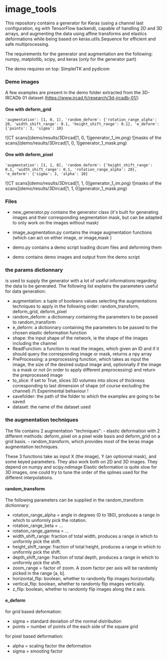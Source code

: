# image_tools
This repository contains a generator for Keras (using a channel last configuration, eg with TensorFlow backend), capable of handling 2D and 3D arrays, and augmenting the data using affine transforms and elastics deformations while being based on keras.utils.Sequence for efficient and safe multiprocessing.


The requirements for the generator and augmentation are the following: numpy, matplotlib, scipy, and keras (only for the generator part)

The demo requires on top: SimpleITK and pydicom

### Demo images
A few examples are present in the demo folder extracted from the 3D-IRCADb 01 dataset (https://www.ircad.fr/research/3d-ircadb-01/)

#### One with deform_grid
    'augmentation': [1, 0, 1], 'random_deform': {'rotation_range_alpha': 20, 'width_shift_range': 0.1, 'height_shift_range': 0.1}, 'e_deform': {'points': 3, 'sigma': 10}
![CT scans](demo/results/3Dircad[1, 0, 1]generator_1_im.png)
![masks of the scans](demo/results/3Dircad[1, 0, 1]generator_1_mask.png)

#### One with deform_pixel
    'augmentation': [1, 1, 0], 'random_deform': {'height_shift_range': 0.1, 'width_shift_range': 0.1, 'rotation_range_alpha': 20}, 'e_deform': {'sigma': 3, 'alpha': 10} 
![CT scans](demo/results/3Dircad[1, 1, 0]generator_1_im.png)
![masks of the scans](demo/results/3Dircad[1, 1, 0]generator_1_mask.png)


### Files
+ new_generator.py contains the generator class (it's built for generating images and their corresponding segmentation mask, but can be adapted to only work on the images without mask)
+ image_augmentation.py contains the image augmentation functions (which can act on either image, or image,mask )

+ demo.py contains a demo script loading dicom files and deforming them
+ demo contains demo images and output from the demo script

### the params dictionnary
is used to supply the generator with a lot of useful informations regarding the data to be generated. The following list explains the parameters useful for data generation:
+ augmentation: a tuple of booleans values selecting the augmentations techniques to apply in the following order: random_transform, deform_grid, deform_pixel
+ random_deform: a dictionnary containing the parameters to be passed to random_transform
+ e_deform: a dictionnary containing the parameters to be passed to the chosen elastic deformation function
+ shape: the input shape of the network, ie the shape of the images including the channel
+ ReadFunction: a function to read the images, which given an ID and if it should query the corresponding image or mask, returns a npy array
+ PreProcessing: a preprocessing function, which takes as input the image, the size of the desired output image and, optionnally if the image is a mask or not (in order to apply different preprocessing) and return the preprocessed image
+ to_slice: if set to True, slices 3D volumes into slices of thickness corresponding to last dimension of shape (of course excluding the channel) /!\ Experimental behaviour !
+ savefolder: the path of the folder to which the examples are going to be saved
+ dataset: the name of the dataset used

### the augmentation techniques

The file contains 2 augmentation "techniques":
    - elastic deformation with 2 different methods: deform_pixel on a pixel wide basis and deform_grid on a grid basis.
    - random_transform, which provides most of the keras image augmentation techniques.
    
These 3 functions take as input X (the image), Y (an optionnal mask), and some keyed parameters.
They also work both on 2D and 3D images.
They depend on numpy and scipy.ndimage
Elastic deformation is quite slow for 3D images, one could try to tune the order of the splines used for the different interpolations.

#### random_transform

The following parameters can be supplied in the random_transform dictionnary:
+ rotation_range_alpha = angle in degrees (0 to 180), produces a range in which to uniformly pick the rotation.
+ rotation_range_beta = ...
+ rotation_range_gamma = ...
+ width_shift_range: fraction of total width, produces a range in which to uniformly pick the shift.
+ height_shift_range: fraction of total height, produces a range in which to uniformly pick the shift.
+ depth_shift_range: fraction of total depth, produces a range in which to uniformly pick the shift.
+ zoom_range = factor of zoom. A zoom factor per axis will be randomly picked in the range [a, b].
+ horizontal_flip: boolean, whether to randomly flip images horizontally.
+ vertical_flip: boolean, whether to randomly flip images vertically.
+ z_flip: boolean, whether to randomly flip images along the z axis.

#### e_deform
for grid based deformation:
+ sigma = standard deviation of the normal distribution
+ points = number of points of the each side of the square grid

for pixel based deformation:
+ alpha = scaling factor the deformation
+ sigma = smooting factor

